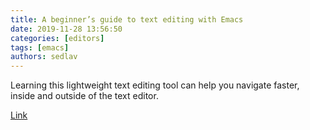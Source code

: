 ```yaml
---
title: A beginner’s guide to text editing with Emacs 
date: 2019-11-28 13:56:50
categories: [editors]
tags: [emacs]
authors: sedlav
---
```


Learning this lightweight text editing tool can help you navigate faster, inside and outside of the text editor.

[Link](https://www.redhat.com/sysadmin/beginners-guide-emacs)
